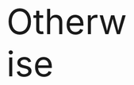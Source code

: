 <style>
.foo-bar {
  font-size: 70px;
  margin: auto;
  width: 50%;
  padding: 10px;
}
.page-header {
  display: none;
}
.site-footer {
  display: none;
}
</style>

<div class="foo-bar">Otherwise</div>
